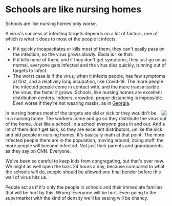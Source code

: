 # Schools are like nursing homes
Schools are like nursing homes only worse. 

A virus's success at infecting targets depends on a lot of factors, one of which is what it does to most of the people it infects. 
* If it quickly incapacitates or kills most of them, they can't easily pass on the infection, so the virus grows slowly. Ebola is like that. 
* If it kills none of them, and if they don't get symptoms, they just go on as normal, everyone gets infected and the virus dies quickly, running out of targets to infect. 
* The worst case is if the virus, when it infects people, has few symptoms at first, and a relatively long incubation, like Covid-19. The more people the infected people come in contact with, and the more transmissible the virus, the faster it grows. Schools, like nursing homes are excellent distribution centers. Indoors, crowded, proper distancing is impossible. Even worse if they're not wearing masks, as in <a href="https://www.cnn.com/2020/08/07/us/georgia-teen-photo-crowded-school-hallway-trnd/">Georgia</a>.  

<img src="http://scripting.com/images/2020/08/07/tangerineChair.png" border="0" align="right">In nursing homes most of the targets are old or sick or they wouldn't be in a nursing home. The workers come and go so they distribute the virus out of the home. Just like a school. In a school <i>everyone</i> goes in and out. And a lot of them don't get sick, so they are excellent distributors, unlike the sick and old people in nursing homes. It's basically math at that point. The more infected people there are in the population, moving around, doing stuff, the more people will become infected. Not just their parents and grandparents as they say on CNN. Everyone. 

We've been so careful to keep kids from congregating, but that's over now. We might as well open the bars 24 hours a day, because compared to what the schools will do, people should be allowed one final bender before this wall of virus hits us. 

People act as if it's only the people in schools and their immediate families that will be hurt by this. Wrong. Everyone will be hurt. Even going to the supermarket with the kind of density we'll be seeing will be chancy. 

